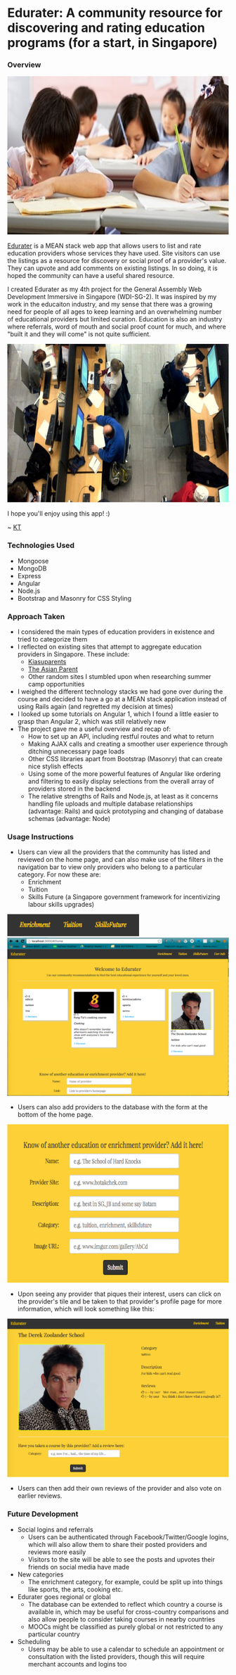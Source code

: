 # Edurater: A community resource for discovering and rating education programs (for a start, in Singapore)

### Overview

<img src="public/images/edurater-general.jpg" width=600 height=360 >

[Edurater](https://github.com/khoodose/ratedgold) is a MEAN stack web app that allows users to list and rate education providers whose services they have used.  Site visitors can use the listings as a resource for discovery or social proof of a provider's value.  They can upvote and add comments on existing listings.  In so doing, it is hoped the community can have a useful shared resource.

I created Edurater as my 4th project for the General Assembly Web Development Immersive in Singapore (WDI-SG-2).  It was inspired by my work in the educaiton industry, and my sense that there was a growing need for people of all ages to keep learning and an overwhelming number of educational providers but limited curation.  Education is also an industry where referrals, word of mouth and social proof count for much, and where "built it and they will come" is not quite sufficient.

<img src="public/images/edurater-learning-environment.jpg" width=600 height=360 >

I hope you'll enjoy using this app! :)

~ [KT](https://github.com/khoodose)


### Technologies Used
- Mongoose
- MongoDB
- Express
- Angular
- Node.js
- Bootstrap and Masonry for CSS Styling

### Approach Taken
- I considered the main types of education providers in existence and tried to categorize them
- I reflected on existing sites that attempt to aggregate education providers in Singapore.  These include:
    - [Kiasuparents](http://www.kiasuparents.com/kiasu/)
    - [The Asian Parent](http://sg.theasianparent.com/)
    - Other random sites I stumbled upon when researching summer camp opportunities
- I weighed the different technology stacks we had gone over during the course and decided to have a go at a MEAN stack application instead of using Rails again (and regretted my decision at times)
- I looked up some tutorials on Angular 1, which I found a little easier to grasp than Angular 2, which was still relatively new
- The project gave me a useful overview and recap of:
    - How to set up an API, including restful routes and what to return
    - Making AJAX calls and creating a smoother user experience through ditching unnecessary page loads
    - Other CSS libraries apart from Bootstrap (Masonry) that can create nice stylish effects
    - Using some of the more powerful features of Angular like ordering and filtering to easily display selections from the overall array of providers stored in the backend
    - The relative strengths of Rails and Node.js, at least as it concerns handling file uploads and multiple database relationships (advantage: Rails) and quick prototyping and changing of database schemas (advantage: Node)

### Usage Instructions
- Users can view all the providers that the community has listed and reviewed on the home page, and can also make use of the filters in the navigation bar to view only providers who belong to a particular category.  For now these are:
    - Enrichment
    - Tuition
    - Skills Future (a Singapore government framework for incentivizing labour skills upgrades)

<img src="public/images/edurater-categories.png" width=300 height=50 >

<img src="public/images/edurater-home-sample.png" width=600 height=360 >

- Users can also add providers to the database with the form at the bottom of the home page.

<img src="public/images/edurater-new-form.png" width=600 height=360 >

- Upon seeing any provider that piques their interest, users can click on the provider's tile and be taken to that provider's profile page for more information, which will look something like this:

<img src="public/images/edurater-provider-sample.png" width=600 height=360 >

- Users can then add their own reviews of the provider and also vote on earlier reviews.


### Future Development
- Social logins and referrals
    - Users can be authenticated through Facebook/Twitter/Google logins, which will also allow them to share their posted providers and reviews more easily
    - Visitors to the site will be able to see the posts and upvotes their friends on social media have made
- New categories
    - The enrichment category, for example, could be split up into things like sports, the arts, cooking etc.
- Edurater goes regional or global
    - The database can be extended to reflect which country a course is available in, which may be useful for cross-country comparisons and also allow people to consider taking courses in nearby countries
    - MOOCs might be classified as purely global or not restricted to any particular country
- Scheduling
    - Users may be able to use a calendar to schedule an appointment or consultation with the listed providers, though this will require merchant accounts and logins too
